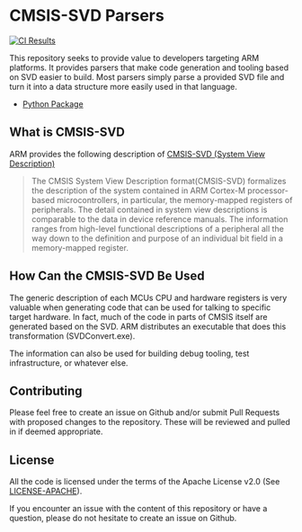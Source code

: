 CMSIS-SVD Parsers
=================

[![CI Results](https://github.com/posborne/cmsis-svd/workflows/test/badge.svg)](https://github.com/posborne/cmsis-svd/actions)

This repository seeks to provide value to developers targeting ARM
platforms.
It provides parsers that make code generation and tooling based on SVD
easier to build. Most parsers simply parse a provided SVD file and
turn it into a data structure more easily used in that language.

- [Python Package](https://github.com/cmsis-svd/cmsis-svd)

What is CMSIS-SVD
-----------------

ARM provides the following description of
[CMSIS-SVD (System View Description)](https://open-cmsis-pack.github.io/svd-spec/main/index.html)

> The CMSIS System View Description format(CMSIS-SVD) formalizes the
> description of the system contained in ARM Cortex-M processor-based
> microcontrollers, in particular, the memory-mapped registers of
> peripherals. The detail contained in system view descriptions is
> comparable to the data in device reference manuals. The information
> ranges from high-level functional descriptions of a peripheral all the
> way down to the definition and purpose of an individual bit field in a
> memory-mapped register.

How Can the CMSIS-SVD Be Used
-----------------------------

The generic description of each MCUs CPU and hardware registers is
very valuable when generating code that can be used for talking to
specific target hardware.  In fact, much of the code in parts of CMSIS
itself are generated based on the SVD.  ARM distributes an executable
that does this transformation (SVDConvert.exe).

The information can also be used for building debug tooling, test
infrastructure, or whatever else.

Contributing
------------

Please feel free to create an issue on Github and/or submit Pull Requests with
proposed changes to the repository. These will be reviewed and pulled in if
deemed appropriate.

License
-------

All the code is licensed under the terms of the Apache License v2.0
(See [LICENSE-APACHE](LICENSE-APACHE)).

If you encounter an issue with the content of this repository or have
a question, please do not hesitate to create an issue on Github.
